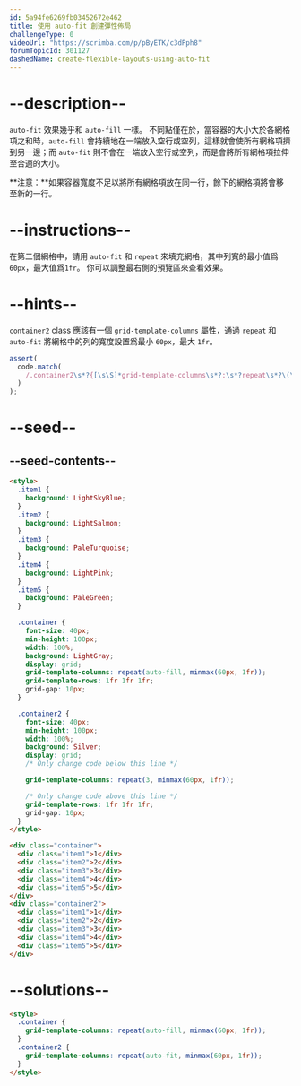 ```yaml
---
id: 5a94fe6269fb03452672e462
title: 使用 auto-fit 創建彈性佈局
challengeType: 0
videoUrl: "https://scrimba.com/p/pByETK/c3dPph8"
forumTopicId: 301127
dashedName: create-flexible-layouts-using-auto-fit
---
```


# --description--

`auto-fit` 效果幾乎和 `auto-fill` 一樣。 不同點僅在於，當容器的大小大於各網格項之和時，`auto-fill` 會持續地在一端放入空行或空列，這樣就會使所有網格項擠到另一邊；而 `auto-fit` 則不會在一端放入空行或空列，而是會將所有網格項拉伸至合適的大小。

**注意：**如果容器寬度不足以將所有網格項放在同一行，餘下的網格項將會移至新的一行。

# --instructions--

在第二個網格中，請用 `auto-fit` 和 `repeat` 來填充網格，其中列寬的最小值爲 `60px`，最大值爲`1fr`。 你可以調整最右側的預覽區來查看效果。

# --hints--

`container2` class 應該有一個 `grid-template-columns` 屬性，通過 `repeat` 和 `auto-fit` 將網格中的列的寬度設置爲最小 `60px`，最大 `1fr`。

```js
assert(
  code.match(
    /.container2\s*?{[\s\S]*grid-template-columns\s*?:\s*?repeat\s*?\(\s*?auto-fit\s*?,\s*?minmax\s*?\(\s*?60px\s*?,\s*?1fr\s*?\)\s*?\)\s*?;[\s\S]*}/gi
  )
);
```

# --seed--

## --seed-contents--

```html
<style>
  .item1 {
    background: LightSkyBlue;
  }
  .item2 {
    background: LightSalmon;
  }
  .item3 {
    background: PaleTurquoise;
  }
  .item4 {
    background: LightPink;
  }
  .item5 {
    background: PaleGreen;
  }

  .container {
    font-size: 40px;
    min-height: 100px;
    width: 100%;
    background: LightGray;
    display: grid;
    grid-template-columns: repeat(auto-fill, minmax(60px, 1fr));
    grid-template-rows: 1fr 1fr 1fr;
    grid-gap: 10px;
  }

  .container2 {
    font-size: 40px;
    min-height: 100px;
    width: 100%;
    background: Silver;
    display: grid;
    /* Only change code below this line */

    grid-template-columns: repeat(3, minmax(60px, 1fr));

    /* Only change code above this line */
    grid-template-rows: 1fr 1fr 1fr;
    grid-gap: 10px;
  }
</style>

<div class="container">
  <div class="item1">1</div>
  <div class="item2">2</div>
  <div class="item3">3</div>
  <div class="item4">4</div>
  <div class="item5">5</div>
</div>
<div class="container2">
  <div class="item1">1</div>
  <div class="item2">2</div>
  <div class="item3">3</div>
  <div class="item4">4</div>
  <div class="item5">5</div>
</div>
```

# --solutions--

```html
<style>
  .container {
    grid-template-columns: repeat(auto-fill, minmax(60px, 1fr));
  }
  .container2 {
    grid-template-columns: repeat(auto-fit, minmax(60px, 1fr));
  }
</style>
```
